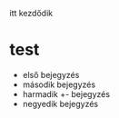 itt kezdődik
# test
- első bejegyzés
- második bejegyzés
- harmadik +- bejegyzés
- negyedik bejegyzés

